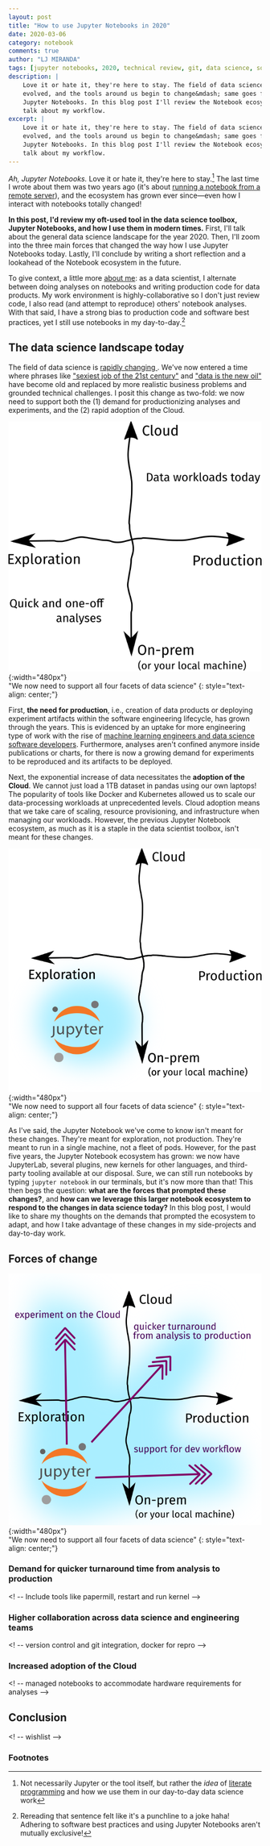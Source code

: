 ```yaml
---
layout: post
title: "How to use Jupyter Notebooks in 2020"
date: 2020-03-06
category: notebook
comments: true
author: "LJ MIRANDA"
tags: [jupyter notebooks, 2020, technical review, git, data science, software engineering, machine learning]
description: |
    Love it or hate it, they're here to stay. The field of data science has
    evolved, and the tools around us begin to change&mdash; same goes for
    Jupyter Notebooks. In this blog post I'll review the Notebook ecosystem and
    talk about my workflow.
excerpt: |
    Love it or hate it, they're here to stay. The field of data science has
    evolved, and the tools around us begin to change&mdash; same goes for
    Jupyter Notebooks. In this blog post I'll review the Notebook ecosystem and
    talk about my workflow.
---
```


*Ah, Jupyter Notebooks.* Love it or hate it, they're here to stay.[^1] The last
time I wrote about them was two years ago (it's about [running a notebook
from a remote
server](https://ljvmiranda921.github.io/notebook/2018/01/31/running-a-jupyter-notebook/)),
and the ecosystem has grown ever since&mdash;even how I interact with notebooks
totally changed! 

**In this post, I'd review my oft-used tool in the data science toolbox,
Jupyter Notebooks, and how I use them in modern times.** First, I'll talk about
the general data science landscape for the year 2020. Then, I'll zoom into the
three main forces that changed the way how I use Jupyter Notebooks today.
Lastly, I'll conclude by writing a short reflection and a lookahead of the
Notebook ecosystem in the future.

To give context, a little more [about
me](https://ljvmiranda921.github.io/about/): as a data scientist, I alternate
between doing analyses on notebooks and writing production code for data
products. My work environment is highly-collaborative so I don't just review
code, I also read (and attempt to reproduce) others' notebook analyses. With
that said, I have a strong bias to production code and software
best practices, yet I still use notebooks in my day-to-day.[^2]

## The data science landscape today

The field of data science is [rapidly changing
](https://veekaybee.github.io/2019/02/13/data-science-is-different/).  We've
now entered a time where phrases like ["sexiest job of the 21st
century"](https://hbr.org/2012/10/data-scientist-the-sexiest-job-of-the-21st-century)
and ["data is the new
oil"](https://www.economist.com/leaders/2017/05/06/the-worlds-most-valuable-resource-is-no-longer-oil-but-data)
have become old and replaced by more realistic business problems and grounded
technical challenges. I posit this change as two-fold: we now need to support
both the (1) demand for productionizing analyses and experiments, and the (2)
rapid adoption of the Cloud.

<!-- insert axis here -->
![](/assets/png/jupyter2020/axis.png){:width="480px"}  
"We now need to support all four facets of data science"
{: style="text-align: center;"}

First, **the need for production**, i.e., creation of data products or
deploying experiment artifacts within the software engineering lifecycle, has
grown through the years. This is evidenced by an uptake for more
engineering type of work with the rise of [machine learning engineers and data
science software
developers](https://d2wahc834rj2un.cloudfront.net/Workera%20Report.pdf).
Furthermore, analyses aren't confined anymore inside
publications or charts, for there is now a growing demand for experiments to be
reproduced and its artifacts to be deployed.

Next, the exponential increase of data necessitates the
**adoption of the Cloud**.  We cannot just load a 1TB dataset in pandas using
our own laptops! The popularity of tools like Docker and Kubernetes
allowed us to scale our data-processing workloads at unprecedented levels.
Cloud adoption means that we take care of scaling, resource provisioning, and
infrastructure when managing our workloads. However, the previous Jupyter
Notebook ecosystem, as much as it is a staple in the data scientist toolbox,
isn't meant for these changes.


<!-- insert axis here with Jupyter notebooks -->

![](/assets/png/jupyter2020/axis_with_jupyter.png){:width="480px"}  
"We now need to support all four facets of data science"
{: style="text-align: center;"}

As I've said, the Jupyter Notebook we've come to know isn't meant for these changes. 
They're meant for exploration, not production. They're meant to run in a single
machine, not a fleet of pods. However, for the past five years, the Jupyter
Notebook ecosystem has grown: we now have JupyterLab, several plugins, new kernels
for other languages, and third-party tooling available at our disposal. Sure,
we can still run notebooks by typing `jupyter notebook` in our terminals, but
it's now more than that! This then begs the question: **what are the forces
that prompted these changes?**, and **how can we leverage this larger notebook
ecosystem to respond to the changes in data science today?** In this blog post,
I would like to share my thoughts on the demands that prompted the ecosystem to
adapt, and how I take advantage of these changes in my side-projects and
day-to-day work.


## Forces of change 

![](/assets/png/jupyter2020/axis_with_jupyter_forces.png){:width="480px"}  
"We now need to support all four facets of data science"
{: style="text-align: center;"}

### Demand for quicker turnaround time from analysis to production


<! -- Include tools like papermill, restart and run kernel -->


### Higher collaboration across data science and engineering teams


<! -- version control and git integration, docker for repro -->


### Increased adoption of the Cloud

<! -- managed notebooks to accommodate hardware requirements for analyses -->


## Conclusion


<! -- wishlist -->



### Footnotes


[^1]: Not necessarily Jupyter or the tool itself, but rather the *idea* of [literate programming](https://en.wikipedia.org/wiki/Literate_programming) and how we use them in our day-to-day data science work
[^2]: Rereading that sentence felt like it's a punchline to a joke haha! Adhering to software best practices and using Jupyter Notebooks aren't mutually exclusive!
